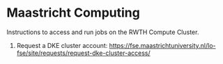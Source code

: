 # Maastricht Computing

Instructions to access and run jobs on the RWTH Compute Cluster. 

1. Request a DKE cluster account: https://fse.maastrichtuniversity.nl/lo-fse/site/requests/request-dke-cluster-access/
